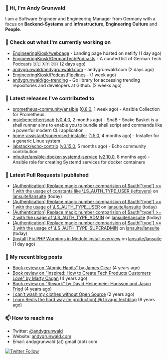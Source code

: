 ### 👋 Hi, I'm Andy Grunwald

I am a Software Engineer and Engineering Manager from Germany with a focus on **Backend-Systems** and **Infrastructure**, **Engineering Culture** and **People**.

### 👷 Check out what I'm currently working on


- [EngineeringKiosk/webpage](https://github.com/EngineeringKiosk/webpage) - Landing page hosted on netlify (1 day ago)
- [EngineeringKiosk/GermanTechPodcasts](https://github.com/EngineeringKiosk/GermanTechPodcasts) - A curated list of German Tech Podcasts 🇩🇪 🇦🇹 🇨🇭 (2 days ago)
- [andygrunwald/andygrunwald.com](https://github.com/andygrunwald/andygrunwald.com) - andygrunwald.com (2 days ago)
- [EngineeringKiosk/PodcastPipelines](https://github.com/EngineeringKiosk/PodcastPipelines) -  (1 week ago)
- [andygrunwald/go-trending](https://github.com/andygrunwald/go-trending) - Go library for accessing trending repositories and developers at Github. (2 weeks ago)

### 🔭 Latest releases I've contributed to


- [prometheus-community/ansible](https://github.com/prometheus-community/ansible) ([0.8.0](https://github.com/prometheus-community/ansible/releases/tag/0.8.0), 1 week ago) - Ansible Collection for Prometheus
- [msiebeneicher/snab](https://github.com/msiebeneicher/snab) ([v0.4.0](https://github.com/msiebeneicher/snab/releases/tag/v0.4.0), 2 months ago) - SnaB - Snake Basket is a shell runner aims to enable you to bundle shell script and commands like a powerful modern CLI application
- [home-assistant/supervised-installer](https://github.com/home-assistant/supervised-installer) ([1.5.0](https://github.com/home-assistant/supervised-installer/releases/tag/1.5.0), 4 months ago) - Installer for a generic Linux system
- [labstack/echo-contrib](https://github.com/labstack/echo-contrib) ([v0.15.0](https://github.com/labstack/echo-contrib/releases/tag/v0.15.0), 5 months ago) - Echo community contribution
- [mhutter/ansible-docker-systemd-service](https://github.com/mhutter/ansible-docker-systemd-service) ([v2.10.0](https://github.com/mhutter/ansible-docker-systemd-service/releases/tag/v2.10.0), 8 months ago) - Ansible role for creating Systemd services for docker containers

### 🔨 Latest Pull Requests I published


- [[Authentication] Replace magic number comparision of $auth[&#39;type&#39;] &gt;= 1 with the usage of constants like \LS_AUTH_TYPE_USER (leftovers)](https://github.com/lansuite/lansuite/pull/792) on [lansuite/lansuite](https://github.com/lansuite/lansuite) (today)
- [[Authentication] Replace magic number comparision of $auth[&#39;type&#39;] &gt;= 1 with the usage of \LS_AUTH_TYPE_USER](https://github.com/lansuite/lansuite/pull/791) on [lansuite/lansuite](https://github.com/lansuite/lansuite) (today)
- [[Authentication] Replace magic number comparision of $auth[&#39;type&#39;] &gt;= 2 with the usage of \LS_AUTH_TYPE_ADMIN](https://github.com/lansuite/lansuite/pull/790) on [lansuite/lansuite](https://github.com/lansuite/lansuite) (today)
- [[Authentication] Replace magic number comparision of $auth[&#39;type&#39;] &gt;= 3 with the usage of \LS_AUTH_TYPE_SUPERADMIN](https://github.com/lansuite/lansuite/pull/789) on [lansuite/lansuite](https://github.com/lansuite/lansuite) (today)
- [[Install] Fix PHP Warnings in Module install overview](https://github.com/lansuite/lansuite/pull/788) on [lansuite/lansuite](https://github.com/lansuite/lansuite) (1 day ago)

### 📝 My recent blog posts


- [Book review on &#34;Atomic Habits&#34; by James Clear](https://andygrunwald.com/blog/book-review-on-atomic-habits-by-james-clear/) (4 years ago)
- [Book review on &#34;Inspired: How to Create Tech Products Customers Love&#34; by Marty Cagan](https://andygrunwald.com/blog/book-review-on-inspired-how-to-create-tech-products-customers-love-by-marty-cagan/) (4 years ago)
- [Book review on &#34;Rework&#34; by David Heinemeier Hansson and Jason Fried](https://andygrunwald.com/blog/book-review-on-rework-by-david-heinemeier-hansson-and-jason-fried/) (4 years ago)
- [I can&#39;t wash my clothes without Open Source](https://andygrunwald.com/blog/i-cant-wash-my-clothes-without-open-source/) (2 years ago)
- [Learn Redis the hard way (in production) @ trivago techblog](https://andygrunwald.com/blog/learn-redis-the-hard-way-in-production-trivago-techblog/) (6 years ago)

### 📫 How to reach me

- Twitter: [@andygrunwald](https://twitter.com/andygrunwald)
- Website: [andygrunwald.com](https://andygrunwald.com)
- Email: andygrunwald (at) gmail (dot) com

[![Twitter Follow](https://img.shields.io/twitter/follow/andygrunwald?label=Follow&style=social)](https://twitter.com/andygrunwald)
